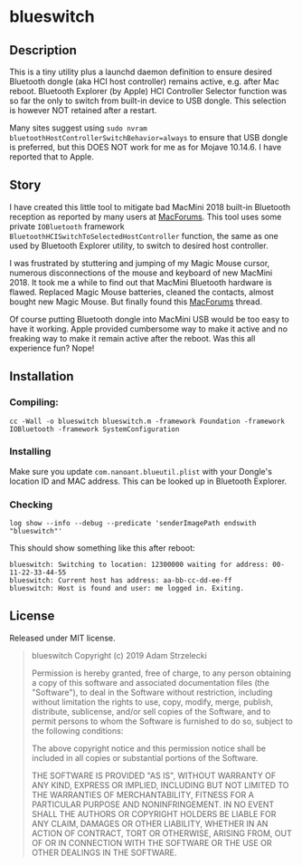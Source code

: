 blueswitch
==========

## Description

This is a tiny utility plus a launchd daemon definition to ensure desired Bluetooth dongle (aka HCI host controller) remains active, e.g. after Mac reboot. Bluetooth Explorer (by Apple) HCI Controller Selector function was so far the only to switch from built-in device to USB dongle. This selection is however NOT retained after a restart.

Many sites suggest using `sudo nvram bluetoothHostControllerSwitchBehavior=always` to ensure that USB dongle is preferred, but this DOES NOT work for me as for Mojave 10.14.6. I have reported that to Apple.

[macforums]: https://forums.macrumors.com/threads/mac-mini-2018-bluetooth-issues.2157086/

## Story

I have created this little tool to mitigate bad MacMini 2018 built-in Bluetooth reception as reported by many users at [MacForums][macforums]. This tool uses some private `IOBluetooth` framework `BluetoothHCISwitchToSelectedHostController` function, the same as one used by Bluetooth Explorer utility, to switch to desired host controller.

I was frustrated by stuttering and jumping of my Magic Mouse cursor, numerous disconnections of the mouse and keyboard of new MacMini 2018. It took me a while to find out that MacMini Bluetooth hardware is flawed. Replaced Magic Mouse batteries, cleaned the contacts, almost bought new Magic Mouse. But finally found this [MacForums][macforums] thread.

Of course putting Bluetooth dongle into MacMini USB would be too easy to have it working. Apple provided cumbersome way to make it active and no freaking way to make it remain active after the reboot. Was this all experience fun? Nope!

## Installation

### Compiling:

    cc -Wall -o blueswitch blueswitch.m -framework Foundation -framework IOBluetooth -framework SystemConfiguration

### Installing

Make sure you update `com.nanoant.blueutil.plist` with your Dongle's location ID and MAC address. This can be looked up in Bluetooth Explorer.

### Checking

    log show --info --debug --predicate 'senderImagePath endswith "blueswitch"'

This should show something like this after reboot:
~~~
blueswitch: Switching to location: 12300000 waiting for address: 00-11-22-33-44-55
blueswitch: Current host has address: aa-bb-cc-dd-ee-ff
blueswitch: Host is found and user: me logged in. Exiting.
~~~

## License

Released under MIT license.

>
> blueswitch Copyright (c) 2019 Adam Strzelecki
>
> Permission is hereby granted, free of charge, to any person obtaining a copy
> of this software and associated documentation files (the "Software"), to deal
> in the Software without restriction, including without limitation the rights
> to use, copy, modify, merge, publish, distribute, sublicense, and/or sell
> copies of the Software, and to permit persons to whom the Software is
> furnished to do so, subject to the following conditions:
>
> The above copyright notice and this permission notice shall be included in all
> copies or substantial portions of the Software.
>
> THE SOFTWARE IS PROVIDED "AS IS", WITHOUT WARRANTY OF ANY KIND, EXPRESS OR
> IMPLIED, INCLUDING BUT NOT LIMITED TO THE WARRANTIES OF MERCHANTABILITY,
> FITNESS FOR A PARTICULAR PURPOSE AND NONINFRINGEMENT. IN NO EVENT SHALL THE
> AUTHORS OR COPYRIGHT HOLDERS BE LIABLE FOR ANY CLAIM, DAMAGES OR OTHER
> LIABILITY, WHETHER IN AN ACTION OF CONTRACT, TORT OR OTHERWISE, ARISING FROM,
> OUT OF OR IN CONNECTION WITH THE SOFTWARE OR THE USE OR OTHER DEALINGS IN THE
> SOFTWARE.
>
